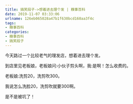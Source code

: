 ```yaml
---
title: 搞笑段子->想着进去理个发 | 糗事百科
date: 2019-11-07 03:33:06
urlname: 126eb065028a47b1f630bcd160aa3f4c
tags: 
- 糗事百科
categories:
- 糗事百科
- 搞笑段子
---
```

今天路过一个比较老气的理发店，想着进去理个发。

到店里见老板娘，老板娘问:小伙子剪头啊，我:是啊！怎么收费的。

老板娘:洗剪20，洗剪吹300。

我说怎么洗脸20，洗剪吹就要300啊。

是不是被坑了！


